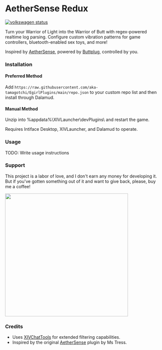 # AetherSense Redux

[![volkswagen status](https://auchenberg.github.io/volkswagen/volkswargen_ci.svg?v=1)](https://github.com/auchenberg/volkswagen)

Turn your Warrior of Light into the Warrior of Butt with regex-powered realtime log parsing. Configure custom vibration patterns for game controllers, bluetooth-enabled sex toys, and more!

Inspired by [AetherSense](https://github.com/Ms-Tress/AetherSense), powered by [Buttplug](https://buttplug.io/), controlled by you.

### Installation

#### Preferred Method
 
Add `https://raw.githubusercontent.com/aka-tamagotchi/EgirlPlugins/main/repo.json` to your custom repo list and then install through Dalamud.

#### Manual Method

Unzip into %appdata%\XIVLauncher\devPlugins\ and restart the game.

Requires Intiface Desktop, XIVLauncher, and Dalamud to operate.

### Usage

TODO: Write usage instructions

### Support

This project is a labor of love, and I don't earn any money for developing it. But if you've gotten something out of it and want to give back, please, buy me a coffee!

[<img src="https://img.buymeacoffee.com/api/?url=aHR0cHM6Ly9jZG4uYnV5bWVhY29mZmVlLmNvbS91cGxvYWRzL3Byb2ZpbGVfcGljdHVyZXMvMjAyMS8wNi8yMzJiYzkyZjJlNmYzYjJmZjk2MTQ2NDFmZjJkY2I3ZC5qcGdAMzAwd18wZS53ZWJw&creator=tamagotchi+%28digital+pet%29&is_creating=modern%20retro%20tech&design_code=1&design_color=%23BD5FFF&slug=tamagotchi" width="400">](https://www.buymeacoffee.com/tamagotchi)

### Credits

- Uses [XIVChatTools](https://github.com/digital-pet/XIVChatTools) for extended filtering capabilities.
- Inspired by the original [AetherSense](https://github.com/Ms-Tress/AetherSense) plugin by Ms Tress.
